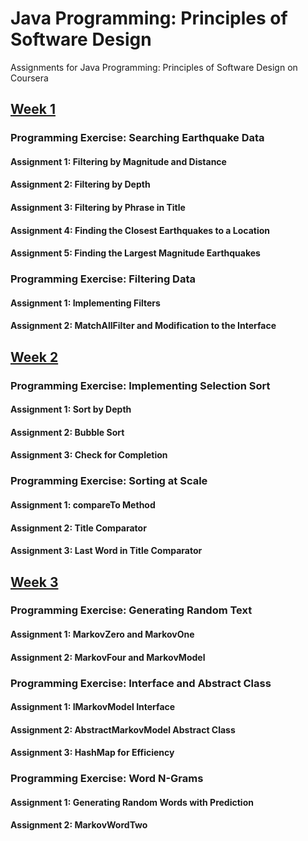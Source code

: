 # Java Programming: Principles of Software Design
Assignments for Java Programming: Principles of Software Design on Coursera

## [Week 1](https://github.com/akueisara/java-programming-principles-of-software-design/tree/master/src/assignment/week1)

### Programming Exercise: Searching Earthquake Data
#### Assignment 1: Filtering by Magnitude and Distance 
#### Assignment 2: Filtering by Depth
#### Assignment 3: Filtering by Phrase in Title
#### Assignment 4: Finding the Closest Earthquakes to a Location
#### Assignment 5: Finding the Largest Magnitude Earthquakes

### Programming Exercise: Filtering Data
#### Assignment 1: Implementing Filters
#### Assignment 2: MatchAllFilter and Modification to the Interface

## [Week 2](https://github.com/akueisara/java-programming-principles-of-software-design/tree/master/src/assignment/week2)

### Programming Exercise: Implementing Selection Sort
#### Assignment 1: Sort by Depth
#### Assignment 2: Bubble Sort
#### Assignment 3: Check for Completion

### Programming Exercise: Sorting at Scale
#### Assignment 1: compareTo Method
#### Assignment 2: Title Comparator
#### Assignment 3: Last Word in Title Comparator


## [Week 3](https://github.com/akueisara/java-programming-principles-of-software-design/tree/master/src/assignment/week3)

### Programming Exercise: Generating Random Text
#### Assignment 1: MarkovZero and MarkovOne
#### Assignment 2: MarkovFour and MarkovModel
### Programming Exercise: Interface and Abstract Class
#### Assignment 1: IMarkovModel Interface
#### Assignment 2: AbstractMarkovModel Abstract Class
#### Assignment 3: HashMap for Efficiency
### Programming Exercise: Word N-Grams
#### Assignment 1: Generating Random Words with Prediction
#### Assignment 2: MarkovWordTwo
